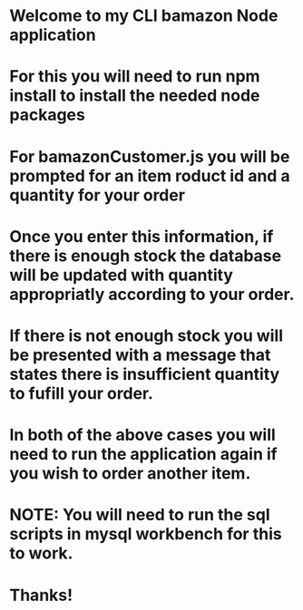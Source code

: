 # Welcome to my CLI bamazon Node application

# For this you will need to run npm install to install the needed node packages

# For bamazonCustomer.js you will be prompted for an item roduct id and a quantity for your order

# Once you enter this information, if there is enough stock the database will be updated with quantity appropriatly according to your order.

# If there is not enough stock you will be presented with a message that states there is insufficient quantity to fufill your order.

# In both of the above cases you will need to run the application again if you wish to order another item.

# NOTE: You will need to run the sql scripts in mysql workbench for this to work.

# Thanks!